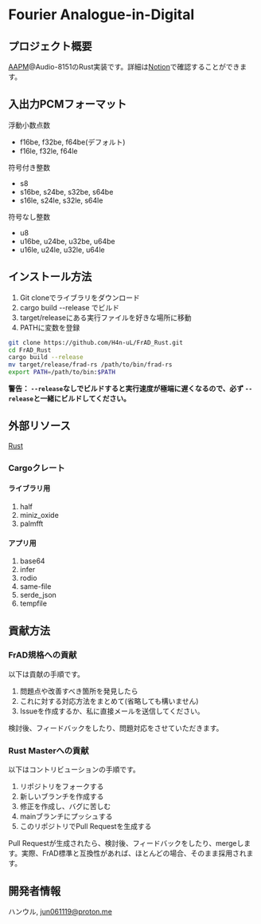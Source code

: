 # Fourier Analogue-in-Digital

## プロジェクト概要

[AAPM](https://mikhael-openworkspace.notion.site/Project-Archivist-e512fa7a21474ef6bdbd615a424293cf)@Audio-8151のRust実装です。詳細は[Notion](https://mikhael-openworkspace.notion.site/Fourier-Analogue-in-Digital-d170c1760cbf4bb4aaea9b1f09b7fead?pvs=4)で確認することができます。

## 入出力PCMフォーマット

浮動小数点数

- f16be, f32be, f64be(デフォルト)
- f16le, f32le, f64le

符号付き整数

- s8
- s16be, s24be, s32be, s64be
- s16le, s24le, s32le, s64le

符号なし整数

- u8
- u16be, u24be, u32be, u64be
- u16le, u24le, u32le, u64le

## インストール方法

1. Git cloneでライブラリをダウンロード
2. cargo build --release でビルド
3. target/releaseにある実行ファイルを好きな場所に移動
4. PATHに変数を登録

```bash
git clone https://github.com/H4n-uL/FrAD_Rust.git
cd FrAD_Rust
cargo build --release
mv target/release/frad-rs /path/to/bin/frad-rs
export PATH=/path/to/bin:$PATH
```

**警告： `--release`なしでビルドすると実行速度が極端に遅くなるので、必ず `--release`と一緒にビルドしてください。**

## 外部リソース

[Rust](https://github.com/rust-lang/rust)

### Cargoクレート

#### ライブラリ用

1. half
2. miniz_oxide
3. palmfft

#### アプリ用

1. base64
2. infer
3. rodio
4. same-file
5. serde_json
6. tempfile

## 貢献方法

### FrAD規格への貢献

以下は貢献の手順です。

1. 問題点や改善すべき箇所を発見したら
2. これに対する対応方法をまとめて(省略しても構いません)
3. Issueを作成するか、私に直接メールを送信してください。

検討後、フィードバックをしたり、問題対応をさせていただきます。

### Rust Masterへの貢献

以下はコントリビューションの手順です。

1. リポジトリをフォークする
2. 新しいブランチを作成する
3. 修正を作成し、バグに苦しむ
4. mainブランチにプッシュする
5. このリポジトリでPull Requestを生成する

Pull Requestが生成されたら、検討後、フィードバックをしたり、mergeします。実際、FrAD標準と互換性があれば、ほとんどの場合、そのまま採用されます。

## 開発者情報

ハンウル, <jun061119@proton.me>

